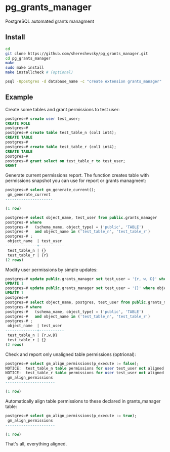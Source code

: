 # pg_grants_manager
PostgreSQL automated grants managment


## Install
```sh
cd
git clone https://github.com/shereshevsky/pg_grants_manager.git
cd pg_grants_manager
make
sudo make install
make installcheck # (optional)
```

```sh
psql -Upostgres -d database_name -c "create extension grants_manager"
```

## Example

Create some tables and grant permissions to test user:

```sql
postgres=# create user test_user;
CREATE ROLE
postgres=#
postgres=# create table test_table_n (col1 int4);
CREATE TABLE
postgres=#
postgres=# create table test_table_r (col1 int4);
CREATE TABLE
postgres=#
postgres=# grant select on test_table_r to test_user;
GRANT
```

Generate current permissions report. The function creates table with permissions
snapshot you can use for report or grants managment:


```sql
postgres=# select gm_generate_current();
 gm_generate_current
---------------------

(1 row)

postgres=# select object_name, test_user from public.grants_manager
postgres-# where
postgres-#   (schema_name, object_type) = ('public', 'TABLE')
postgres-#   and object_name in ('test_table_n', 'test_table_r')
postgres-# ;
 object_name  | test_user
--------------+-----------
 test_table_n | {}
 test_table_r | {r}
(2 rows)
```

Modify user permissions by simple updates:
```sql
postgres=# update public.grants_manager set test_user = '{r, w, D}' where object_name = 'test_table_n';
UPDATE 1
postgres=# update public.grants_manager set test_user = '{}' where object_name = 'test_table_r';
UPDATE 1
postgres=#
postgres=# select object_name, postgres, test_user from public.grants_manager
postgres-# where
postgres-#   (schema_name, object_type) = ('public', 'TABLE')
postgres-#   and object_name in ('test_table_n', 'test_table_r')
postgres-# ;
 object_name  | test_user
--------------+-----------
 test_table_n | {r,w,D}
 test_table_r | {}
(2 rows)
```

Check and report only unaligned table permissions (optrional):
```sql
postgres=# select gm_align_permissions(p_execute := false);
NOTICE:  test_table_n table permissions for user test_user not aligned. current - {}, should be - {r,w,D}
NOTICE:  test_table_r table permissions for user test_user not aligned. current - {r}, should be - {}
 gm_align_permissions
----------------------

(1 row)

```

Automatically align table permissions to these declared in grants_manager table:
```sql
postgres=# select gm_align_permissions(p_execute := true);
 gm_align_permissions
----------------------

(1 row)
```

That's all, everything aligned.

